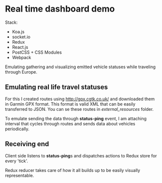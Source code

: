 # Real time dashboard demo

Stack:

* Koa.js
* socket.io
* Redux
* React.js
* PostCSS + CSS Modules
* Webpack

Emulating gathering and visualizing emitted vehicle statuses while traveling through Europe.

## Emulating real life travel statuses

For this I created routes using http://gpx.cgtk.co.uk/ and downloaded them in Garmin GPX format. This format is valid XML that can be easily transferred to JSON. You can se these routes in *external_resources* folder.

To emulate sending the data through **status-ping** event, I am attaching interval that cycles through routes and sends data about vehicles periodically.

## Receiving end

Client side listens to **status-ping**s and dispatches actions to Redux store for every 'tick'.

Redux reducer takes care of how it all builds up to be easily visually representable.